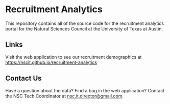 # Recruitment Analytics
This repository contains all of the source code for the recruitment analytics portal for the Natural Sciences Council at the University of Texas at Austin. 

## Links
Visit the web application to see our recruitment demographics at https://nscit.github.io/recruitment-analytics

## Contact Us
Have a question about the data? Find a bug in the web application? Contact the NSC Tech Coordinator at nsc.it.director@gmail.com.
